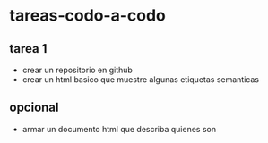 # tareas-codo-a-codo
## tarea 1

* crear un repositorio en github
* crear un html basico que muestre algunas etiquetas semanticas

## opcional

* armar un documento html que describa quienes son 

